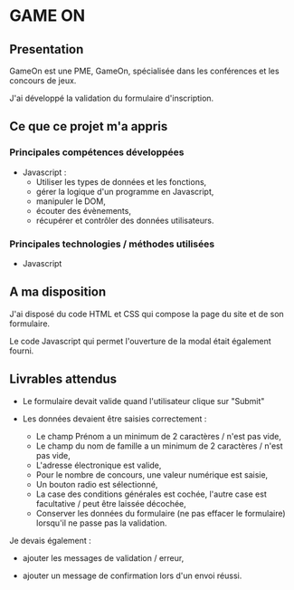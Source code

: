# GAME ON

## Presentation

GameOn est une PME, GameOn, spécialisée dans les conférences et les concours de jeux. 

J'ai développé la validation du formulaire d'inscription.

## Ce que ce projet m'a appris

### Principales compétences développées

* Javascript :
  * Utiliser les types de données et les fonctions, 
  * gérer la logique d'un programme en Javascript,
  * manipuler le DOM,
  * écouter des évènements,
  * récupérer et contrôler des données utilisateurs.

### Principales technologies / méthodes utilisées

* Javascript


## A ma disposition

J'ai disposé du code HTML et CSS qui compose la page du site et de son formulaire.

Le code Javascript qui permet l'ouverture de la modal était également fourni.


## Livrables attendus

* Le formulaire devait valide quand l'utilisateur clique sur "Submit"
   
   
* Les données devaient être saisies correctement :
  
    * Le champ Prénom a un minimum de 2 caractères / n'est pas vide,
    * Le champ du nom de famille a un minimum de 2 caractères / n'est pas vide,
    * L'adresse électronique est valide,
    * Pour le nombre de concours, une valeur numérique est saisie,
    * Un bouton radio est sélectionné,
    * La case des conditions générales est cochée, l'autre case est facultative / peut être laissée décochée,
    * Conserver les données du formulaire (ne pas effacer le formulaire) lorsqu'il ne passe pas la validation.


Je devais également :

* ajouter les messages de validation / erreur,
  
* ajouter un message de confirmation lors d'un envoi réussi.

